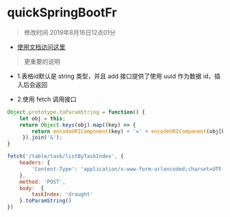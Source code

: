 # quickSpringBootFr

> 修改时间 2019年8月16日12点01分

- [使用文档访问这里](README.md)

> 更重要的说明

- 1.表格id默认是 string 类型，并且 add 接口提供了使用 uuid 作为数据 id，插入后会返回

- 2.使用 fetch 调用接口

```javascript
Object.prototype.toParamString = function() {
    let obj = this;
	return Object.keys(obj).map((key) => {
        return encodeURIComponent(key) + '=' + encodeURIComponent(obj[key])
     }).join('&');
}

fetch('/table/task/listByTaskIndex', {
    headers: { 
        'Content-Type': 'application/x-www-form-urlencoded;charset=UTF-8'
    },
    method: 'POST',
    body:  {
        taskIndex: 'draught'
    }.toParamString()
})
```